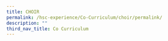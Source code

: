 ```yaml
---
title: CHOIR
permalink: /hsc-experience/Co-Curriculum/choir/permalink/
description: ""
third_nav_title: Co Curriculum
---
```

